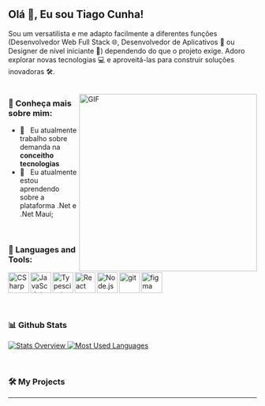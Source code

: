 ## Olá 👋, Eu sou Tiago Cunha!

Sou um versatilista e me adapto facilmente a diferentes funções (Desenvolvedor Web Full Stack 🌐, Desenvolvedor de Aplicativos 📱 ou Designer de nível iniciante 🎨) dependendo do que o projeto exige. Adoro explorar novas tecnologias 💻 e aproveitá-las para construir soluções inovadoras 🛠️.
<br/>
<br/>

<img align="right" alt="GIF" src="https://camo.githubusercontent.com/2309797487e5e969659a3b545c96151807b04120a9cc2985f632ec94ba00c9f3/68747470733a2f2f6d656469612e67697068792e636f6d2f6d656469612f53576f536b4e36447854737a71494b4571762f67697068792e676966" width="360px"/>
  
### 🧐 Conheça mais sobre mim:

- 🔭 &nbsp; Eu atualmente trabalho sobre demanda na **conceitho tecnologias**
- 🌱 &nbsp; Eu atualmente estou aprendendo sobre a plataforma .Net e .Net Maui; 

<br>

### 🔨 Languages and Tools:
<a href="###" target="_blank"> <img align="left" alt="CSharp" height ="42px"  src="https://github.com/zumrudu-anka/zumrudu-anka/blob/master/images/cSharp.svg"> </a>

<a href="https://developer.mozilla.org/en-US/docs/Web/JavaScript" target="_blank"> <img align="left" alt="JavaScript" height ="42px"  src="https://raw.githubusercontent.com/rahul-jha98/github_readme_icons/main/language_and_tools/square/javascript/javascript.svg"> </a>

<a href="https://www.typescriptlang.org/" target="_blank"><img align="left" alt="Typescirpt" height ="42px" src="https://raw.githubusercontent.com/rahul-jha98/github_readme_icons/main/language_and_tools/square/typescript/typescript.svg"></a>
<a href="https://reactjs.org/" target="_blank"> <img align="left" alt="React" height ="42px" src="https://raw.githubusercontent.com/rahul-jha98/github_readme_icons/main/language_and_tools/square/react/react.svg"></a>
<a href="https://nodejs.org" target="_blank"><img align="left" alt="Node.js" height ="42px" src="https://raw.githubusercontent.com/rahul-jha98/github_readme_icons/main/language_and_tools/square/node/node.svg"></a>
<a href="https://git-scm.com/" target="_blank"> <img src="https://raw.githubusercontent.com/rahul-jha98/github_readme_icons/main/language_and_tools/square/git-scm/git-scm.svg" align="left" alt="git" height='42px'/> </a>
<a href="https://www.figma.com/" target="_blank"> <img src="https://raw.githubusercontent.com/rahul-jha98/github_readme_icons/main/language_and_tools/square/figma/figma.svg" alt="figma" height='42px'/> </a>

<br>


### 📊 Github Stats
<a href='https://github.com/Tiago-msC'>
  
![Stats Overview](https://github-readme-stats.vercel.app/api?username=Tiago-msC)
![Most Used Languages](https://github-readme-stats.vercel.app/api/top-langs/?username=Tiago-msC)

</a>

<br>

### 🛠️ My Projects
----
